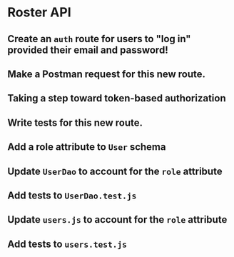# Roster API

## Create an `auth` route for users to "log in" provided their email and password!

## Make a Postman request for this new route.

## Taking a step toward token-based authorization

## Write tests for this new route.

## Add a role attribute to `User` schema

## Update `UserDao` to account for the `role` attribute

## Add tests to `UserDao.test.js`

## Update `users.js` to account for the `role` attribute

## Add tests to `users.test.js`